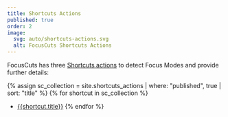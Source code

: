 ```yaml
---
title: Shortcuts Actions
published: true
order: 2
image:
  svg: auto/shortcuts-actions.svg
  alt: FocusCuts Shortcuts Actions
---
```

FocusCuts has three [Shortcuts actions](/shortcuts) to detect Focus Modes and provide further details:

{% assign sc_collection = site.shortcuts_actions | where: "published", true | sort: "title" %}
{% for shortcut in sc_collection %}
- [{{shortcut.title}}](/shortcuts#{{shortcut.slug}})
  {% endfor %}